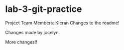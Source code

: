 # lab-3-git-practice
Project Team Members:
Kieran
Changes to the readme!

Changes made by jocelyn.

More changes!!
